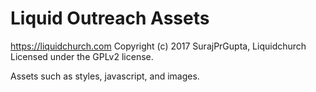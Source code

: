 # Liquid Outreach Assets #
https://liquidchurch.com
Copyright (c) 2017 SurajPrGupta, Liquidchurch
Licensed under the GPLv2 license.

Assets such as styles, javascript, and images.